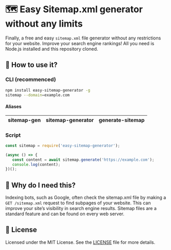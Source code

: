 # 🗺️ Easy Sitemap.xml generator without any limits
Finally, a free and easy `sitemap.xml` file generator without any restrictions for your website. Improve your search engine rankings!
All you need is Node.js installed and this repository cloned.


## 🤔 How to use it?
### CLI (recommenced)
```bash
npm install easy-sitemap-generator -g
sitemap --domain=example.com
```
#### Aliases
| sitemap-gen | sitemap-generator | generate-sitemap |
|-------------|-------------------|------------------|

### Script
```js
const sitemap = require('easy-sitemap-generator');

(async () => {
   const content = await sitemap.generate('https://example.com');
   console.log(content);
})();
```


## 👀 Why do I need this?
Indexing bots, such as Google, often check the sitemap.xml file by making a `GET /sitemap.xml` request to find subpages of your website.
This can improve your site’s visibility in search engine results. Sitemap files are a standard feature and can be found on every web server.

## 📘 License
Licensed under the MIT License. See the [LICENSE](LICENSE) file for more details.